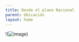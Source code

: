 ```yaml
---
title: Desde el plano Nacional
parent: Ubicación
layout: home
---
```


!(![image](https://github.com/user-attachments/assets/2f5904c7-11d4-4b51-9f16-991153d081f2))
